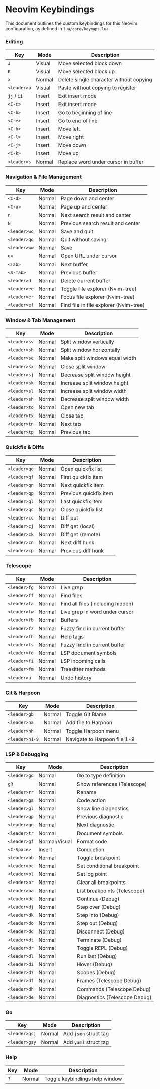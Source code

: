 # Neovim Keybindings

This document outlines the custom keybindings for this Neovim configuration, as defined in `lua/core/keymaps.lua`.

### Editing

| Key | Mode | Description |
|---|---|---|
| `J` | Visual | Move selected block down |
| `K` | Visual | Move selected block up |
| `x` | Normal | Delete single character without copying |
| `<leader>p` | Visual | Paste without copying to register |
| `jj` / `ii` | Insert | Exit insert mode |
| `<C-c>` | Insert | Exit insert mode |
| `<C-b>` | Insert | Go to beginning of line |
| `<C-e>` | Insert | Go to end of line |
| `<C-h>` | Insert | Move left |
| `<C-l>` | Insert | Move right |
| `<C-j>` | Insert | Move down |
| `<C-k>` | Insert | Move up |
| `<leader>s` | Normal | Replace word under cursor in buffer |

### Navigation & File Management

| Key | Mode | Description |
|---|---|---|
| `<C-d>` | Normal | Page down and center |
| `<C-u>` | Normal | Page up and center |
| `n` | Normal | Next search result and center |
| `N` | Normal | Previous search result and center |
| `<leader>wq` | Normal | Save and quit |
| `<leader>qq` | Normal | Quit without saving |
| `<leader>ww` | Normal | Save |
| `gx` | Normal | Open URL under cursor |
| `<Tab>` | Normal | Next buffer |
| `<S-Tab>` | Normal | Previous buffer |
| `<leader>d` | Normal | Delete current buffer |
| `<leader>ee` | Normal | Toggle file explorer (Nvim-tree) |
| `<leader>er` | Normal | Focus file explorer (Nvim-tree) |
| `<leader>ef` | Normal | Find file in file explorer (Nvim-tree) |

### Window & Tab Management

| Key | Mode | Description |
|---|---|---|
| `<leader>sv` | Normal | Split window vertically |
| `<leader>sh` | Normal | Split window horizontally |
| `<leader>se` | Normal | Make split windows equal width |
| `<leader>sx` | Normal | Close split window |
| `<leader>sj` | Normal | Decrease split window height |
| `<leader>sk` | Normal | Increase split window height |
| `<leader>sl` | Normal | Increase split window width |
| `<leader>sh` | Normal | Decrease split window width |
| `<leader>to` | Normal | Open new tab |
| `<leader>tx` | Normal | Close tab |
| `<leader>tn` | Normal | Next tab |
| `<leader>tp` | Normal | Previous tab |

### Quickfix & Diffs

| Key | Mode | Description |
|---|---|---|
| `<leader>qo` | Normal | Open quickfix list |
| `<leader>qf` | Normal | First quickfix item |
| `<leader>qn` | Normal | Next quickfix item |
| `<leader>qp` | Normal | Previous quickfix item |
| `<leader>ql` | Normal | Last quickfix item |
| `<leader>qc` | Normal | Close quickfix list |
| `<leader>cc` | Normal | Diff put |
| `<leader>cj` | Normal | Diff get (local) |
| `<leader>ck` | Normal | Diff get (remote) |
| `<leader>cn` | Normal | Next diff hunk |
| `<leader>cp` | Normal | Previous diff hunk |

### Telescope

| Key | Mode | Description |
|---|---|---|
| `<leader>fg` | Normal | Live grep |
| `<leader>ff` | Normal | Find files |
| `<leader>fa` | Normal | Find all files (including hidden) |
| `<leader>fw` | Normal | Live grep in word under cursor |
| `<leader>fb` | Normal | Buffers |
| `<leader>fz` | Normal | Fuzzy find in current buffer |
| `<leader>fh` | Normal | Help tags |
| `<leader>fs` | Normal | Fuzzy find in current buffer |
| `<leader>fo` | Normal | LSP document symbols |
| `<leader>fi` | Normal | LSP incoming calls |
| `<leader>fm` | Normal | Treesitter methods |
| `<leader>u` | Normal | Undo history |

### Git & Harpoon

| Key | Mode | Description |
|---|---|---|
| `<leader>gb` | Normal | Toggle Git Blame |
| `<leader>ha` | Normal | Add file to Harpoon |
| `<leader>hh` | Normal | Toggle Harpoon menu |
| `<leader>h1-9`| Normal | Navigate to Harpoon file 1-9 |

### LSP & Debugging

| Key | Mode | Description |
|---|---|---|
| `<leader>gd` | Normal | Go to type definition |
| `gR` | Normal | Show references (Telescope) |
| `<leader>rr` | Normal | Rename |
| `<leader>ga` | Normal | Code action |
| `<leader>gl` | Normal | Show line diagnostics |
| `<leader>gp` | Normal | Previous diagnostic |
| `<leader>gn` | Normal | Next diagnostic |
| `<leader>tr` | Normal | Document symbols |
| `<leader>gf` | Normal/Visual | Format code |
| `<C-Space>` | Insert | Completion |
| `<leader>bb` | Normal | Toggle breakpoint |
| `<leader>bc` | Normal | Set conditional breakpoint |
| `<leader>bl` | Normal | Set log point |
| `<leader>br` | Normal | Clear all breakpoints |
| `<leader>ba` | Normal | List breakpoints (Telescope) |
| `<leader>dc` | Normal | Continue (Debug) |
| `<leader>dj` | Normal | Step over (Debug) |
| `<leader>dk` | Normal | Step into (Debug) |
| `<leader>do` | Normal | Step out (Debug) |
| `<leader>dd` | Normal | Disconnect (Debug) |
| `<leader>dt` | Normal | Terminate (Debug) |
| `<leader>dr` | Normal | Toggle REPL (Debug) |
| `<leader>dl` | Normal | Run last (Debug) |
| `<leader>di` | Normal | Hover (Debug) |
| `<leader>d?` | Normal | Scopes (Debug) |
| `<leader>df` | Normal | Frames (Telescope Debug) |
| `<leader>dh` | Normal | Commands (Telescope Debug) |
| `<leader>de` | Normal | Diagnostics (Telescope Debug) |

### Go

| Key | Mode | Description |
|---|---|---|
| `<leader>gsj` | Normal | Add `json` struct tag |
| `<leader>gsy` | Normal | Add `yaml` struct tag |

### Help

| Key | Mode | Description |
|---|---|---|
| `?` | Normal | Toggle keybindings help window |